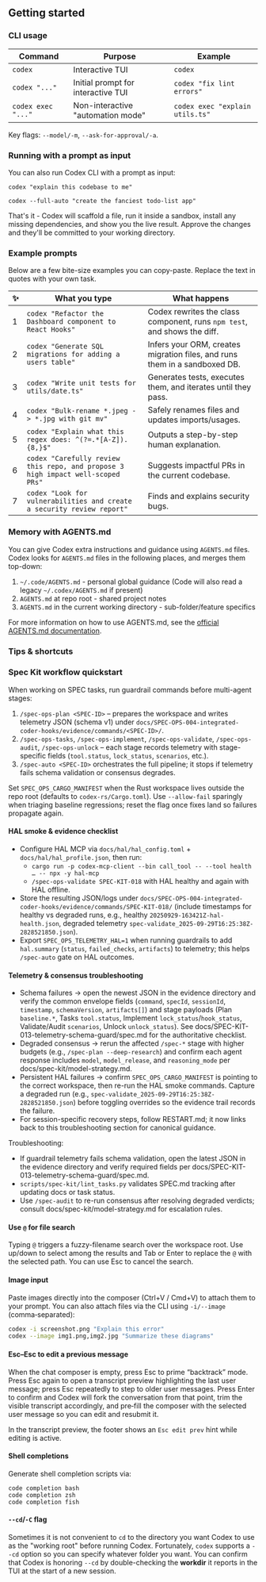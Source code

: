 ## Getting started

### CLI usage

| Command            | Purpose                            | Example                         |
| ------------------ | ---------------------------------- | ------------------------------- |
| `codex`            | Interactive TUI                    | `codex`                         |
| `codex "..."`      | Initial prompt for interactive TUI | `codex "fix lint errors"`       |
| `codex exec "..."` | Non-interactive "automation mode"  | `codex exec "explain utils.ts"` |

Key flags: `--model/-m`, `--ask-for-approval/-a`.

### Running with a prompt as input

You can also run Codex CLI with a prompt as input:

```shell
codex "explain this codebase to me"
```

```shell
codex --full-auto "create the fanciest todo-list app"
```

That's it - Codex will scaffold a file, run it inside a sandbox, install any
missing dependencies, and show you the live result. Approve the changes and
they'll be committed to your working directory.

### Example prompts

Below are a few bite-size examples you can copy-paste. Replace the text in quotes with your own task.

| ✨  | What you type                                                                   | What happens                                                               |
| --- | ------------------------------------------------------------------------------- | -------------------------------------------------------------------------- |
| 1   | `codex "Refactor the Dashboard component to React Hooks"`                       | Codex rewrites the class component, runs `npm test`, and shows the diff.   |
| 2   | `codex "Generate SQL migrations for adding a users table"`                      | Infers your ORM, creates migration files, and runs them in a sandboxed DB. |
| 3   | `codex "Write unit tests for utils/date.ts"`                                    | Generates tests, executes them, and iterates until they pass.              |
| 4   | `codex "Bulk-rename *.jpeg -> *.jpg with git mv"`                               | Safely renames files and updates imports/usages.                           |
| 5   | `codex "Explain what this regex does: ^(?=.*[A-Z]).{8,}$"`                      | Outputs a step-by-step human explanation.                                  |
| 6   | `codex "Carefully review this repo, and propose 3 high impact well-scoped PRs"` | Suggests impactful PRs in the current codebase.                            |
| 7   | `codex "Look for vulnerabilities and create a security review report"`          | Finds and explains security bugs.                                          |

### Memory with AGENTS.md

You can give Codex extra instructions and guidance using `AGENTS.md` files. Codex looks for `AGENTS.md` files in the following places, and merges them top-down:

1. `~/.code/AGENTS.md` - personal global guidance (Code will also read a legacy `~/.codex/AGENTS.md` if present)
2. `AGENTS.md` at repo root - shared project notes
3. `AGENTS.md` in the current working directory - sub-folder/feature specifics

For more information on how to use AGENTS.md, see the [official AGENTS.md documentation](https://agents.md/).

### Tips & shortcuts

### Spec Kit workflow quickstart

When working on SPEC tasks, run guardrail commands before multi-agent stages:

1. `/spec-ops-plan <SPEC-ID>` – prepares the workspace and writes telemetry JSON (schema v1) under `docs/SPEC-OPS-004-integrated-coder-hooks/evidence/commands/<SPEC-ID>/`.
2. `/spec-ops-tasks`, `/spec-ops-implement`, `/spec-ops-validate`, `/spec-ops-audit`, `/spec-ops-unlock` – each stage records telemetry with stage-specific fields (`tool.status`, `lock_status`, `scenarios`, etc.).
3. `/spec-auto <SPEC-ID>` orchestrates the full pipeline; it stops if telemetry fails schema validation or consensus degrades.

Set `SPEC_OPS_CARGO_MANIFEST` when the Rust workspace lives outside the repo root (defaults to `codex-rs/Cargo.toml`). Use `--allow-fail` sparingly when triaging baseline regressions; reset the flag once fixes land so failures propagate again.

#### HAL smoke & evidence checklist

- Configure HAL MCP via `docs/hal/hal_config.toml` + `docs/hal/hal_profile.json`, then run:
  - `cargo run -p codex-mcp-client --bin call_tool -- --tool health … -- npx -y hal-mcp`
  - `/spec-ops-validate SPEC-KIT-018` with HAL healthy and again with HAL offline.
- Store the resulting JSON/logs under `docs/SPEC-OPS-004-integrated-coder-hooks/evidence/commands/SPEC-KIT-018/` (include timestamps for healthy vs degraded runs, e.g., healthy `20250929-163421Z-hal-health.json`, degraded telemetry `spec-validate_2025-09-29T16:25:38Z-2828521850.json`).
- Export `SPEC_OPS_TELEMETRY_HAL=1` when running guardrails to add `hal.summary` (`status`, `failed_checks`, `artifacts`) to telemetry; this helps `/spec-auto` gate on HAL outcomes.

#### Telemetry & consensus troubleshooting

- Schema failures → open the newest JSON in the evidence directory and verify the common envelope fields (`command`, `specId`, `sessionId`, `timestamp`, `schemaVersion`, `artifacts[]`) and stage payloads (Plan `baseline.*`, Tasks `tool.status`, Implement `lock_status`/`hook_status`, Validate/Audit `scenarios`, Unlock `unlock_status`). See docs/SPEC-KIT-013-telemetry-schema-guard/spec.md for the authoritative checklist.
- Degraded consensus → rerun the affected `/spec-*` stage with higher budgets (e.g., `/spec-plan --deep-research`) and confirm each agent response includes `model`, `model_release`, and `reasoning_mode` per docs/spec-kit/model-strategy.md.
- Persistent HAL failures → confirm `SPEC_OPS_CARGO_MANIFEST` is pointing to the correct workspace, then re-run the HAL smoke commands. Capture a degraded run (e.g., `spec-validate_2025-09-29T16:25:38Z-2828521850.json`) before toggling overrides so the evidence trail records the failure.
- For session-specific recovery steps, follow RESTART.md; it now links back to this troubleshooting section for canonical guidance.

Troubleshooting:

- If guardrail telemetry fails schema validation, open the latest JSON in the evidence directory and verify required fields per docs/SPEC-KIT-013-telemetry-schema-guard/spec.md.
- `scripts/spec-kit/lint_tasks.py` validates SPEC.md tracking after updating docs or task status.
- Use `/spec-audit` to re-run consensus after resolving degraded verdicts; consult docs/spec-kit/model-strategy.md for escalation rules.

#### Use `@` for file search

Typing `@` triggers a fuzzy-filename search over the workspace root. Use up/down to select among the results and Tab or Enter to replace the `@` with the selected path. You can use Esc to cancel the search.

#### Image input

Paste images directly into the composer (Ctrl+V / Cmd+V) to attach them to your prompt. You can also attach files via the CLI using `-i/--image` (comma‑separated):

```bash
codex -i screenshot.png "Explain this error"
codex --image img1.png,img2.jpg "Summarize these diagrams"
```

#### Esc–Esc to edit a previous message

When the chat composer is empty, press Esc to prime “backtrack” mode. Press Esc again to open a transcript preview highlighting the last user message; press Esc repeatedly to step to older user messages. Press Enter to confirm and Codex will fork the conversation from that point, trim the visible transcript accordingly, and pre‑fill the composer with the selected user message so you can edit and resubmit it.

In the transcript preview, the footer shows an `Esc edit prev` hint while editing is active.

#### Shell completions

Generate shell completion scripts via:

```shell
code completion bash
code completion zsh
code completion fish
```

#### `--cd`/`-C` flag

Sometimes it is not convenient to `cd` to the directory you want Codex to use as the "working root" before running Codex. Fortunately, `codex` supports a `--cd` option so you can specify whatever folder you want. You can confirm that Codex is honoring `--cd` by double-checking the **workdir** it reports in the TUI at the start of a new session.
